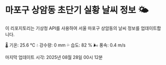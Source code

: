 
# 마포구 상암동 초단기 실황 날씨 정보 🌤️

이 리포지토리는 기상청 API를 사용하여 서울 마포구 상암동의 날씨 정보를 업데이트합니다. 

🌡️ 기온: 25.6 ℃
💧 강수량: 0 mm
💦 습도: 82 %
🌬️ 풍속: 0.4 m/s

마지막 업데이트 시각: 2025년 08월 28일 00시 12분    
